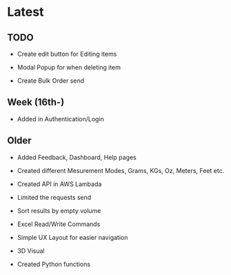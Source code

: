 # Latest

## TODO
- Create edit button for Editing items
- Modal Popup for when deleting item

- Create Bulk Order send



## Week (16th-)
- Added in Authentication/Login


## Older
- Added Feedback, Dashboard, Help pages

- Created different Mesurement Modes, Grams, KGs, Oz, Meters, Feet etc.

- Created API in AWS Lambada 


- Limited the requests send
- Sort results by empty volume



- Excel Read/Write Commands 

- Simple UX Layout for easier navigation 

- 3D Visual

- Created Python functions